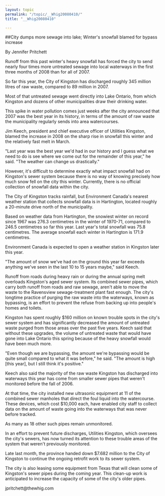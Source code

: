 ```yaml
---
layout: topic
permalink: "/topic/__Whig20080410/"
title: "__Whig20080410"

---
```


##City dumps more sewage into lake; Winter's snowfall blamed for bypass increase
<p>
By Jennifer Pritchett
<p>
Runoff from this past winter's heavy snowfall has forced the city to send nearly four times more untreated sewage into local waterways in the first three months of 2008 than for all of 2007.
<p>
So far this year, the City of Kingston has discharged roughly 345 million litres of raw waste, compared to 89 million in 2007.
<p>
Most of that untreated sewage went directly into Lake Ontario, from which Kingston and dozens of other municipalities draw their drinking water.
<p>
This spike in water pollution comes just weeks after the city announced that 2007 was the best year in its history, in terms of the amount of raw waste the municipality regularly sends into area watercourses.
<p>
Jim Keech, president and chief executive officer of Utilities Kingston, blamed the increase in 2008 on the sharp rise in snowfall this winter and the relatively fast melt in March.
<p>
"Last year was the best year we'd had in our history and I guess what we need to do is see where we come out for the remainder of this year," he said. "The weather can change us drastically."
<p>
However, it's difficult to determine exactly what impact snowfall had on Kingston's sewer system because there is no way of knowing precisely how much snow fell on the city this winter. Currently, there is no official collection of snowfall data within the city.
<p>
The City of Kingston tracks rainfall, but Environment Canada's nearest weather station that collects snowfall data is in Hartington, located roughly a 20-minute drive north of the municipality.
<p>
Based on weather data from Hartington, the snowiest winter on record since 1967 was 276.3 centimetres in the winter of 1970-71, compared to 246.5 centimetres so far this year. Last year's total snowfall was 75.8 centimetres. The average snowfall each winter in Hartington is 171.9 centimetres.
<p>
Environment Canada is expected to open a weather station in Kingston later this year.
<p>
"The amount of snow we've had on the ground this year far exceeds anything we've seen in the last 10 to 15 years maybe," said Keech.
<p>
Runoff from roads during heavy rain or during the annual spring melt overloads Kingston's aged sewer system. Its combined sewer pipes, which carry both runoff from roads and raw sewage, aren't able to move the waste to the Ravensview sewage-treatment plant fast enough. The city's longtime practice of purging the raw waste into the waterways, known as bypassing, is an effort to prevent the refuse from backing up into people's homes and toilets.
<p>
Kingston has spent roughly $160 million on known trouble spots in the city's sewer system and has significantly decreased the amount of untreated waste purged from those areas over the past five years. Keech said that without these upgrades, the volume of untreated waste that would have gone into Lake Ontario this spring because of the heavy snowfall would have been much more.
<p>
"Even though we are bypassing, the amount we're bypassing would be quite small compared to what it was before," he said. "The amount is high [this year], but I still think it's positive."
<p>
Keech also said the majority of the raw waste Kingston has discharged into waterways this year has come from smaller sewer pipes that weren't monitored before the fall of 2006.
<p>
At that time, the city installed new ultrasonic equipment at 11 of the combined sewer manholes that direct the foul liquid into the watercourse. These devices, which cost $10,000 each, have enabled city staff to collect data on the amount of waste going into the waterways that was never before tracked.
<p>
As many as 18 other such pipes remain unmonitored.
<p>
In an effort to prevent future discharges, Utilities Kingston, which oversees the city's sewers, has now turned its attention to these trouble areas of the system that weren't previously monitored.
<p>
Late last month, the province handed down $7.682 million to the City of Kingston to continue the ongoing retrofit work to its sewer system.
<p>
The city is also leasing some equipment from Texas that will clean some of Kingston's sewer pipes during the coming year. This clean-up work is anticipated to increase the capacity of some of the city's older pipes.
<p>
jpritchett@thewhig.com

